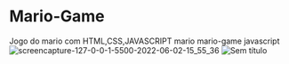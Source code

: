 # Mario-Game
 Jogo do mario com HTML,CSS,JAVASCRIPT mario mario-game javascript
![screencapture-127-0-0-1-5500-2022-06-02-15_55_36](https://user-images.githubusercontent.com/86318311/171716876-ea8f9be6-418c-40ed-9edd-e634f8b003e4.png)
![Sem título](https://user-images.githubusercontent.com/86318311/171719247-b1960b30-a392-4cc4-a0fc-15cce961822d.png)
